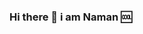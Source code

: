 ### Hi there 👋 i am Naman 🆒

<!--
**Naman23-coder/Naman23-coder** is a ✨ _special_ ✨ repository because its `README.md` (this file) appears on your GitHub profile.

Here are some ideas to get you started:

- 🔭 I’m curruently in school
- 🌱 I’m currently learning Python
- 👯 I’m looking to collaborate on projects
- 🤔 I’m looking for help with ...
- 💬 Ask me about anything
- 📫 How to reach me: namansharma232009@gmail.com
- 😄 Pronouns: naman
- ⚡ Fun fact: i am in 7th grade
-->
